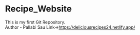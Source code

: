 # Recipe_Website
This is my first Git Repository.
<br>
Author - Pallabi Sau
Link=>https://deliciousrecipes24.netlify.app/
